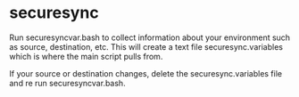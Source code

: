 securesync
==========
Run securesyncvar.bash to collect information about your environment such as source, destination, etc. This will create 
a text file securesync.variables which is where the main script pulls from. 


If your source or destination changes, delete the securesync.variables file and re run securesyncvar.bash.














